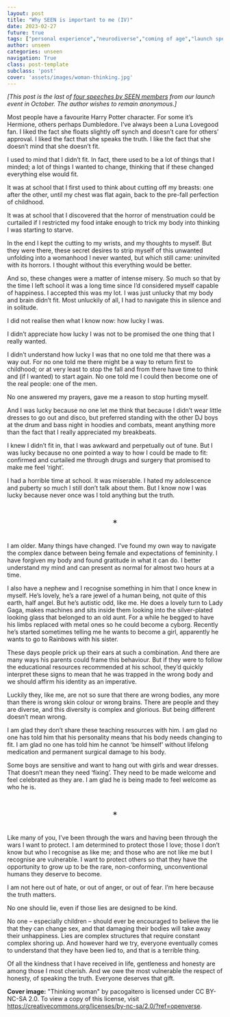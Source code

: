 ```yaml
---
layout: post
title: "Why SEEN is important to me (IV)"
date: 2023-02-27
future: true
tags: ["personal experience","neurodiverse","coming of age","launch speeches","Why SEEN"]
author: unseen
categories: unseen
navigation: True
class: post-template
subclass: 'post'
cover: 'assets/images/woman-thinking.jpg'
---
```


_[This post is the last of [four speeches by SEEN members](/tag/launch-speeches/) from our launch event in October. The author wishes to remain anonymous.]_

Most people have a favourite Harry Potter character.  For some it’s Hermione, others perhaps Dumbledore.  I’ve always been a Luna Lovegood fan.  I liked the fact she floats slightly off synch and doesn’t care for others’ approval.  I liked the fact that she speaks the truth.  I like the fact that she doesn’t mind that she doesn’t fit.

I used to mind that I didn’t fit.  In fact, there used to be a lot of things that I minded; a lot of things I wanted to change, thinking that if these changed everything else would fit.

It was at school that I first used to think about cutting off my breasts: one after the other, until my chest was flat again, back to the pre-fall perfection of childhood.  

It was at school that I discovered that the horror of menstruation could be curtailed if I restricted my food intake enough to trick my body into thinking I was starting to starve.  

In the end I kept the cutting to my wrists, and my thoughts to myself.  But they were there, these secret desires to strip myself of this unwanted unfolding into a womanhood I never wanted, but which still came: uninvited with its horrors.  I thought without this everything would be better.

And so, these changes were a matter of intense misery.  So much so that by the time I left school it was a long time since I’d considered myself capable of happiness.  I accepted this was my lot.  I was just unlucky that my body and brain didn’t fit.  Most unluckily of all, I had to navigate this in silence and in solitude.

I did not realise then what I know now: how lucky I was.

I didn’t appreciate how lucky I was not to be promised  the one thing that I really wanted.

I didn’t understand how lucky I was that no one told me that there was a way out.  For no one told me there might be a way to return first to childhood; or at very least to stop the fall and from there have time to think and (if I wanted) to start again.  No one told me I could then become one of the real people: one of the men.

No one answered my prayers, gave me a reason to stop hurting myself.

And I was lucky because no one let me think that because I didn’t wear little dresses to go out and disco, but preferred standing with the other DJ boys at the drum and bass night in hoodies and combats, meant anything more than the fact that I really appreciated my breakbeats.

I knew I didn’t fit in, that I was awkward and perpetually out of tune.  But I was lucky because no one pointed a way to how I could be made to fit: confirmed and curtailed me through drugs and surgery that promised to make me feel ‘right’.

I had a horrible time at school.  It was miserable.  I hated my adolescence and puberty so much I still don’t talk about them.  But I know now I was lucky because never once was I told anything but the truth.

&nbsp;
<div style="text-align: center; font-size: 1.5em;">*</div>
&nbsp;

I am older.  Many things have changed.  I’ve found my own way to navigate the complex dance between being female and expectations of femininity.  I have forgiven my body and found gratitude in what it can do.  I better understand my mind and can present as normal for almost two hours at a time.

I also have a nephew and I recognise something in him that I once knew in myself. He’s lovely, he’s a rare jewel of a human being, not quite of this earth, half angel.  But he’s autistic odd, like me.  He does a lovely turn to Lady Gaga, makes machines and sits inside them looking into the silver-plated looking glass that belonged to an old aunt.  For a while he begged to have his limbs replaced with metal ones so he could become a cyborg.  Recently he’s started sometimes telling me he wants to become a girl, apparently he wants to go to Rainbows with his sister.

These days people prick up their ears at such a combination.  And there are many ways his parents could frame this behaviour.  But if they were to follow the educational resources recommended at his school, they’d quickly interpret these signs to mean that he was trapped in the wrong body and we should affirm his identity as an imperative.

Luckily they, like me, are not so sure that there are wrong bodies, any more than there is wrong skin colour or wrong brains.  There are people and they are diverse, and this diversity is complex and glorious.  But being different doesn’t mean wrong.

I am glad they don’t share these teaching resources with him.  I am glad no one has told him that his personality means that his body needs changing to fit. I am glad no one has told him he cannot ‘be himself’ without lifelong medication and permanent surgical damage to his body.

Some boys are sensitive and want to hang out with girls and wear dresses.  That doesn’t mean they need ‘fixing’.   They need to be made welcome and feel celebrated as they are.  I am glad he is being made to feel welcome as who he is.

&nbsp;
<div style="text-align: center; font-size: 1.5em;">*</div>
&nbsp;

Like many of you, I’ve been through the wars and having been through the wars I want to protect.  I am determined to protect those I love; those I don’t know but who I recognise as like me; and those who are not like me but I recognise are vulnerable.  I want to protect others so that they have the opportunity to grow up to be the rare, non-conforming, unconventional humans they deserve to become.

I am not here out of hate, or out of anger, or out of fear.  I’m here because the truth matters.

No one should lie, even if those lies are designed to be kind.

No one – especially children – should ever be encouraged to believe the lie that they can change sex, and that damaging their bodies will take away their unhappiness.  Lies are complex structures that require constant complex shoring up.  And however hard we try, everyone eventually comes to understand that they have been lied to, and that is a terrible thing.

Of all the kindness that I have received in life, gentleness and honesty are among those I most cherish.  And we owe the most vulnerable the respect of honesty, of speaking the truth.  Everyone deserves that gift.

**Cover image:**  "Thinking woman" by pacogaitero is licensed under CC BY-NC-SA 2.0. To view a copy of this license, visit https://creativecommons.org/licenses/by-nc-sa/2.0/?ref=openverse.
